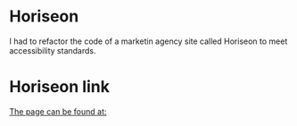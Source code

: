 # Horiseon
I had to refactor the code of a marketin agency site called Horiseon to meet accessibility standards.
# Horiseon link
<a href="https://martha121.github.io/Horiseon/Develop/"> The page can be found at:</a>



